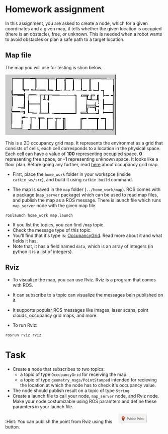 # Homework assignment

In this assignment, you are asked to create a node, which for a given 
coordinates and a given map, it tells whether the given location is occupied (there is an obstacle), free, or unknown. This is needed when a robot wants to avoid obstacles or plan a safe path to a target location.

## Map file
The map you will use for testing is shon below.

![example](figures/map.png)

This is a 2D occupancy grid map. It represents the environmet as a grid that consists of cells, each cell corresponds to a location in the physical space. Each cell can have a value of **100** representing occupied space, **0** representing free space, or **-1** representing unknown space. It looks like a floor plan. Before going any further, read [here](occupancy_grid_maps.md) about occupancy grid map.

- First, place the ```home_work``` folder in your workspce (inside ```catkin_ws/src```), and build it using ```catkin build``` command.


- The map is saved in the ```map``` folder (```../home_work/map```). ROS comes with a package (```map_server``` package) which can be used to read map files, and publish the map as a ROS message. There is launch file which runs ```map_server``` node with the given map file.

```
roslaunch home_work map.launch
```

- If you list the topics, you can find ```/map``` topic.
- Check the message type of this topic. 
- You'll find that it's type is: [OccupancyGrid](http://docs.ros.org/kinetic/api/nav_msgs/html/msg/OccupancyGrid.html). Read more about it and what fields it has.
- Note that, it has a field named ```data```, which is an array of integers (in python it is a list of integers). 

## Rviz

- To visualize the map, you can use Rviz. Rviz is a program that comes with ROS.
- It can subscribe to a topic can visualize the messages bein published on it.
- It supports popular ROS messages like images, laser scans, point clouds, occupancy grid maps, and more.

- To run Rviz:
```
rosrun rviz rviz
```

# Task

- Create a node that subscribes to two topics:
    - a topic of type ```OccupancyGrid``` for receiving the map.
    - a topic of type ```geometry_msgs/PointStamped``` intended for recieving the location at which the node has to check it's occupancy value.
- The node should publish result on a topic of type ```String```.
- Create a launch file to call your node, ```map_server``` node, and Rviz node. Make your node costumizable using ROS paramters and define these paramters in your launch file.

:Hint: You can publish the point from Rviz using this &nbsp; &nbsp;  ![publish point](figures/publishPointRviz_button.png)  &nbsp; &nbsp;  button.